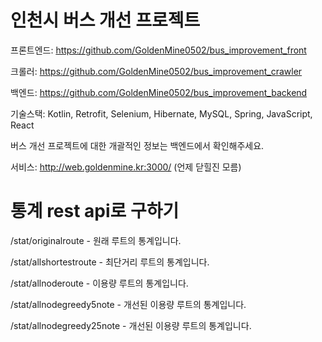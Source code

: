 # 인천시 버스 개선 프로젝트
프론트엔드: https://github.com/GoldenMine0502/bus_improvement_front

크롤러: https://github.com/GoldenMine0502/bus_improvement_crawler

백엔드: https://github.com/GoldenMine0502/bus_improvement_backend

기술스택: Kotlin, Retrofit, Selenium, Hibernate, MySQL, Spring, JavaScript, React

버스 개선 프로젝트에 대한 개괄적인 정보는 백엔드에서 확인해주세요.

서비스: http://web.goldenmine.kr:3000/ (언제 닫힐진 모름)

# 통계 rest api로 구하기
/stat/originalroute - 원래 루트의 통계입니다.

/stat/allshortestroute - 최단거리 루트의 통계입니다.

/stat/allnoderoute - 이용량 루트의 통계입니다.

/stat/allnodegreedy5note - 개선된 이용량 루트의 통계입니다.

/stat/allnodegreedy25note - 개선된 이용량 루트의 통계입니다.
